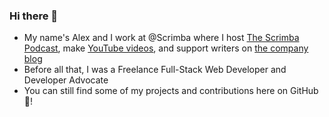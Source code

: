 ### Hi there 👋

- My name's Alex and I work at @Scrimba where I host [The Scrimba Podcast](https://scrimba.com/podcast), make [YouTube videos](https://youtube.com/c/scrimba), and support writers on [the company blog](https://scrimba.com/articles/)
- Before all that, I was a Freelance Full-Stack Web Developer and Developer Advocate
- You can still find some of my projects and contributions here on GitHub 👾!
